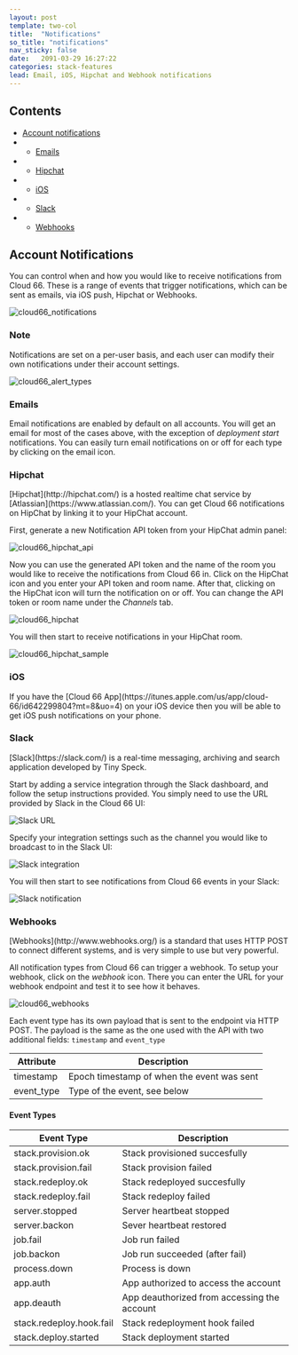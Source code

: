 ```yaml
---
layout: post
template: two-col
title:  "Notifications"
so_title: "notifications"
nav_sticky: false
date:   2091-03-29 16:27:22
categories: stack-features
lead: Email, iOS, Hipchat and Webhook notifications
---
```


<h2>Contents</h2>
<ul class="page-toc">
	<li>
		<a href="#account">Account notifications</a>
	</li>
	        <li>
                <ul>
                <li><a href="#emails">Emails</a></li>
                </ul>
            </li>
            <li>
                <ul>
                <li><a href="#hipchat">Hipchat</a></li>
                </ul>
            </li>
            <li>
                <ul>
                <li><a href="#ios">iOS</a></li>
                </ul>
            </li>
            <li>
                <ul>
                <li><a href="#slack">Slack</a></li>
                </ul>
            </li>
            <li>
                <ul>
                <li><a href="#webhooks">Webhooks</a></li>
                </ul>
            </li>
</ul>


<h2 id="account">Account Notifications</h3>
You can control when and how you would like to receive notifications from Cloud 66. These is a range of events that trigger notifications, which can be sent as emails, via iOS push, Hipchat or Webhooks.

![cloud66_notifications](http://cdn.cloud66.com/images/help/notifications_menu_item.png)

<div class="notice">
	<h3>Note</h3>
	<p>Notifications are set on a per-user basis, and each user can modify their own notifications under their account settings.</p>
</div>

![cloud66_alert_types](http://cdn.cloud66.com/images/help/notifications_list.png)

<h3 id="emails">Emails</h3>
Email notifications are enabled by default on all accounts. You will get an email for most of the cases above, with the exception of <i>deployment start</i> notifications. You can easily turn email notifications on or off for each type by clicking on the email icon.

<h3 id="hipchat">Hipchat</h3>
[Hipchat](http://hipchat.com/) is a hosted realtime chat service by [Atlassian](https://www.atlassian.com/). You can get Cloud 66 notifications on HipChat by linking it to your HipChat account.

First, generate a new Notification API token from your HipChat admin panel:

![cloud66_hipchat_api](http://cdn.cloud66.com/images/help/cloud66_hipchat_link.png)

Now you can use the generated API token and the name of the room you would like to receive the notifications from Cloud 66 in. Click on the HipChat icon and you enter your API token and room name. After that, clicking on the HipChat icon will turn the notification on or off. You can change the API token or room name under the <i>Channels</i> tab.

![cloud66_hipchat](http://cdn.cloud66.com/images/help/cloud66_hipchat.png)

You will then start to receive notifications in your HipChat room.

![cloud66_hipchat_sample](http://cdn.cloud66.com/images/help/cloud66_hipchat_screenshot.png)

<h3 id="ios">iOS</h3>
If you have the [Cloud 66 App](https://itunes.apple.com/us/app/cloud-66/id642299804?mt=8&uo=4) on your iOS device then you will be able to get iOS push notifications on your phone.

<h3 id="slack">Slack</h3>
[Slack](https://slack.com/) is a real-time messaging, archiving and search application developed by Tiny Speck.

Start by adding a service integration through the Slack dashboard, and follow the setup instructions provided. You simply need to use the URL provided by Slack in the Cloud 66 UI:

![Slack URL](http://cdn.cloud66.com/images/help/slack_notification.png)

Specify your integration settings such as the channel you would like to broadcast to in the Slack UI:

![Slack integration](http://cdn.cloud66.com/images/help/slack_integration.png)

You will then start to see notifications from Cloud 66 events in your Slack:

![Slack notification](http://cdn.cloud66.com/images/help/slack_notifications.png)

<h3 id="webhooks">Webhooks</h3>
[Webhooks](http://www.webhooks.org/) is a standard that uses HTTP POST to connect different systems, and is very simple to use but very powerful.

All notification types from Cloud 66 can trigger a webhook. To setup your webhook, click on the <i>webhook</i> icon. There you can enter the URL for your webhook endpoint and test it to see how it behaves.

![cloud66_webhooks](http://cdn.cloud66.com/images/help/cloud66_webhooks.png)

Each event type has its own payload that is sent to the endpoint via HTTP POST. The payload is the same as the one used with the API with two additional fields: `timestamp` and `event_type`

<table class='table table-bordered table-striped'>
	<thead>
		<tr>
			<th>Attribute</th>
			<th>Description</th>
		</tr>
	</thead>
	<tbody>
		<tr>
			<td>timestamp</td>
			<td>Epoch timestamp of when the event was sent</td>
		</tr>
		<tr>
			<td>event_type</td>
			<td>Type of the event, see below</td>
		</tr>
	</tbody>
</table>

#### Event Types

<table class='table table-bordered table-striped'>
	<thead></tr>
		<tr>
			<th>Event Type</th>
			<th>Description</th>
		</tr>
	</thead>
	<tbody>
		<tr><td>stack.provision.ok</td><td>Stack provisioned succesfully</td></tr>
		<tr><td>stack.provision.fail</td><td>Stack provision failed</td></tr>
		<tr><td>stack.redeploy.ok</td><td>Stack redeployed succesfully</td></tr>
		<tr><td>stack.redeploy.fail</td><td>Stack redeploy failed</td></tr>
		<tr><td>server.stopped</td><td>Server heartbeat stopped</td></tr>
		<tr><td>server.backon</td><td>Sever heartbeat restored</td></tr>
		<tr><td>job.fail</td><td>Job run failed</td></tr>
		<tr><td>job.backon</td><td>Job run succeeded (after fail)</td></tr>
		<tr><td>process.down</td><td>Process is down</td></tr>
		<tr><td>app.auth</td><td>App authorized to access the account</td></tr>
		<tr><td>app.deauth</td><td>App deauthorized from accessing the account</td></tr>
		<tr><td>stack.redeploy.hook.fail</td><td>Stack redeployment hook failed</td></tr>
		<tr><td>stack.deploy.started</td><td>Stack deployment started</td></tr>
	</tbody>
</table>